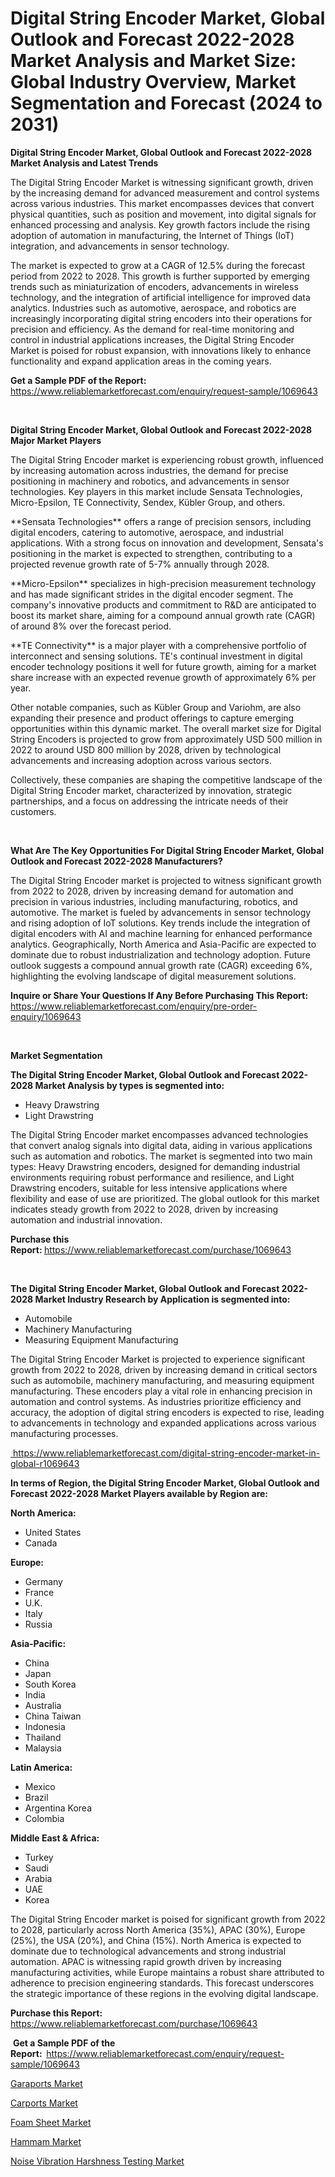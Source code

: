 <p><h1>Digital String Encoder Market, Global Outlook and Forecast 2022-2028 Market Analysis and Market Size: Global Industry Overview, Market Segmentation and Forecast (2024 to 2031)</h1></p><p><strong>Digital String Encoder Market, Global Outlook and Forecast 2022-2028 Market Analysis and Latest Trends</strong></p>
<p><p>The Digital String Encoder Market is witnessing significant growth, driven by the increasing demand for advanced measurement and control systems across various industries. This market encompasses devices that convert physical quantities, such as position and movement, into digital signals for enhanced processing and analysis. Key growth factors include the rising adoption of automation in manufacturing, the Internet of Things (IoT) integration, and advancements in sensor technology.</p><p>The market is expected to grow at a CAGR of 12.5% during the forecast period from 2022 to 2028. This growth is further supported by emerging trends such as miniaturization of encoders, advancements in wireless technology, and the integration of artificial intelligence for improved data analytics. Industries such as automotive, aerospace, and robotics are increasingly incorporating digital string encoders into their operations for precision and efficiency. As the demand for real-time monitoring and control in industrial applications increases, the Digital String Encoder Market is poised for robust expansion, with innovations likely to enhance functionality and expand application areas in the coming years.</p></p>
<p><strong>Get a Sample PDF of the Report:&nbsp;</strong> <a href="https://www.reliablemarketforecast.com/enquiry/request-sample/1069643">https://www.reliablemarketforecast.com/enquiry/request-sample/1069643</a></p>
<p>&nbsp;</p>
<p><strong>Digital String Encoder Market, Global Outlook and Forecast 2022-2028 Major Market Players</strong></p>
<p><p>The Digital String Encoder market is experiencing robust growth, influenced by increasing automation across industries, the demand for precise positioning in machinery and robotics, and advancements in sensor technologies. Key players in this market include Sensata Technologies, Micro-Epsilon, TE Connectivity, Sendex, Kübler Group, and others.</p><p>**Sensata Technologies** offers a range of precision sensors, including digital encoders, catering to automotive, aerospace, and industrial applications. With a strong focus on innovation and development, Sensata's positioning in the market is expected to strengthen, contributing to a projected revenue growth rate of 5-7% annually through 2028.</p><p>**Micro-Epsilon** specializes in high-precision measurement technology and has made significant strides in the digital encoder segment. The company's innovative products and commitment to R&D are anticipated to boost its market share, aiming for a compound annual growth rate (CAGR) of around 8% over the forecast period.</p><p>**TE Connectivity** is a major player with a comprehensive portfolio of interconnect and sensing solutions. TE's continual investment in digital encoder technology positions it well for future growth, aiming for a market share increase with an expected revenue growth of approximately 6% per year.</p><p>Other notable companies, such as Kübler Group and Variohm, are also expanding their presence and product offerings to capture emerging opportunities within this dynamic market. The overall market size for Digital String Encoders is projected to grow from approximately USD 500 million in 2022 to around USD 800 million by 2028, driven by technological advancements and increasing adoption across various sectors.</p><p>Collectively, these companies are shaping the competitive landscape of the Digital String Encoder market, characterized by innovation, strategic partnerships, and a focus on addressing the intricate needs of their customers.</p></p>
<p>&nbsp;</p>
<p><strong>What Are The Key Opportunities For Digital String Encoder Market, Global Outlook and Forecast 2022-2028 Manufacturers?</strong></p>
<p><p>The Digital String Encoder market is projected to witness significant growth from 2022 to 2028, driven by increasing demand for automation and precision in various industries, including manufacturing, robotics, and automotive. The market is fueled by advancements in sensor technology and rising adoption of IoT solutions. Key trends include the integration of digital encoders with AI and machine learning for enhanced performance analytics. Geographically, North America and Asia-Pacific are expected to dominate due to robust industrialization and technology adoption. Future outlook suggests a compound annual growth rate (CAGR) exceeding 6%, highlighting the evolving landscape of digital measurement solutions.</p></p>
<p><strong>Inquire or Share Your Questions If Any Before Purchasing This Report:</strong> <a href="https://www.reliablemarketforecast.com/enquiry/pre-order-enquiry/1069643">https://www.reliablemarketforecast.com/enquiry/pre-order-enquiry/1069643</a></p>
<p>&nbsp;</p>
<p><strong>Market Segmentation</strong></p>
<p><strong>The Digital String Encoder Market, Global Outlook and Forecast 2022-2028 Market Analysis by types is segmented into:</strong></p>
<p><ul><li>Heavy Drawstring</li><li>Light Drawstring</li></ul></p>
<p><p>The Digital String Encoder market encompasses advanced technologies that convert analog signals into digital data, aiding in various applications such as automation and robotics. The market is segmented into two main types: Heavy Drawstring encoders, designed for demanding industrial environments requiring robust performance and resilience, and Light Drawstring encoders, suitable for less intensive applications where flexibility and ease of use are prioritized. The global outlook for this market indicates steady growth from 2022 to 2028, driven by increasing automation and industrial innovation.</p></p>
<p><strong>Purchase this Report:&nbsp;</strong><a href="https://www.reliablemarketforecast.com/purchase/1069643">https://www.reliablemarketforecast.com/purchase/1069643</a></p>
<p>&nbsp;</p>
<p><strong>The Digital String Encoder Market, Global Outlook and Forecast 2022-2028 Market Industry Research by Application is segmented into:</strong></p>
<p><ul><li>Automobile</li><li>Machinery Manufacturing</li><li>Measuring Equipment Manufacturing</li></ul></p>
<p><p>The Digital String Encoder Market is projected to experience significant growth from 2022 to 2028, driven by increasing demand in critical sectors such as automobile, machinery manufacturing, and measuring equipment manufacturing. These encoders play a vital role in enhancing precision in automation and control systems. As industries prioritize efficiency and accuracy, the adoption of digital string encoders is expected to rise, leading to advancements in technology and expanded applications across various manufacturing processes.</p></p>
<p><a href="https://www.reliablemarketforecast.com/digital-string-encoder-market-in-global-r1069643">&nbsp;https://www.reliablemarketforecast.com/digital-string-encoder-market-in-global-r1069643</a></p>
<p><strong>In terms of Region, the Digital String Encoder Market, Global Outlook and Forecast 2022-2028 Market Players available by Region are:</strong></p>
<p>
    <p> <strong> North America: </strong>
        <ul>
            <li>United States</li>
            <li>Canada</li>
        </ul>
        </p> 
    <p> <strong> Europe: </strong>
        <ul>
            <li>Germany</li>
            <li>France</li>
            <li>U.K.</li>
            <li>Italy</li>
            <li>Russia</li>
        </ul>
        </p> 
    <p> <strong> Asia-Pacific: </strong>
        <ul>
            <li>China</li>
            <li>Japan</li>
            <li>South Korea</li>
            <li>India</li>
            <li>Australia</li>
            <li>China Taiwan</li>
            <li>Indonesia</li>
            <li>Thailand</li>
            <li>Malaysia</li>
        </ul>
        </p> 
    <p> <strong> Latin America: </strong>
        <ul>
            <li>Mexico</li>
            <li>Brazil</li>
            <li>Argentina Korea</li>
            <li>Colombia</li>
        </ul>
        </p> 
    <p> <strong> Middle East & Africa: </strong>
        <ul>
            <li>Turkey</li>
            <li>Saudi</li>
            <li>Arabia</li>
            <li>UAE</li>
            <li>Korea</li>
        </ul>
    </p>
    </p>
<p><p>The Digital String Encoder market is poised for significant growth from 2022 to 2028, particularly across North America (35%), APAC (30%), Europe (25%), the USA (20%), and China (15%). North America is expected to dominate due to technological advancements and strong industrial automation. APAC is witnessing rapid growth driven by increasing manufacturing activities, while Europe maintains a robust share attributed to adherence to precision engineering standards. This forecast underscores the strategic importance of these regions in the evolving digital landscape.</p></p>
<p><strong>Purchase this Report: </strong><a href="https://www.reliablemarketforecast.com/purchase/1069643">https://www.reliablemarketforecast.com/purchase/1069643</a></p>
<p>&nbsp;<strong>Get a Sample PDF of the Report:&nbsp;&nbsp;</strong><a href="https://www.reliablemarketforecast.com/enquiry/request-sample/1069643">https://www.reliablemarketforecast.com/enquiry/request-sample/1069643</a></p>
<p><strong></strong></p>
<p><p><a href="https://medium.com/@rasaunharrison331/the-garaports-market-decisions-are-mostly-driven-by-resource-optimization-and-cost-effectiveness-a4b594058c1d?postPublishedType=initial">Garaports Market</a></p><p><a href="https://medium.com/@rasaunharrison331/this-report-on-carports-market-is-a-comprehensive-analysis-of-market-shares-strategies-c2dc6ba2cb1e">Carports Market</a></p><p><a href="https://issuu.com/reportprime-2/docs/foam-sheet-market-size-2030.pptx_7b23d0e1dd5701">Foam Sheet Market</a></p><p><a href="https://www.linkedin.com/pulse/global-hammam-market-share-growth-opportunities-size-growing-gsfhf?trackingId=DkvOfov8QjmzMpFT8ijydg%3D%3D">Hammam Market</a></p><p><a href="https://www.linkedin.com/pulse/strategic-roadmap-success-global-noise-vibration-harshness-wx03f?trackingId=66x5CafqSdePjrV2DR6rYw%3D%3D">Noise Vibration Harshness Testing Market</a></p></p>